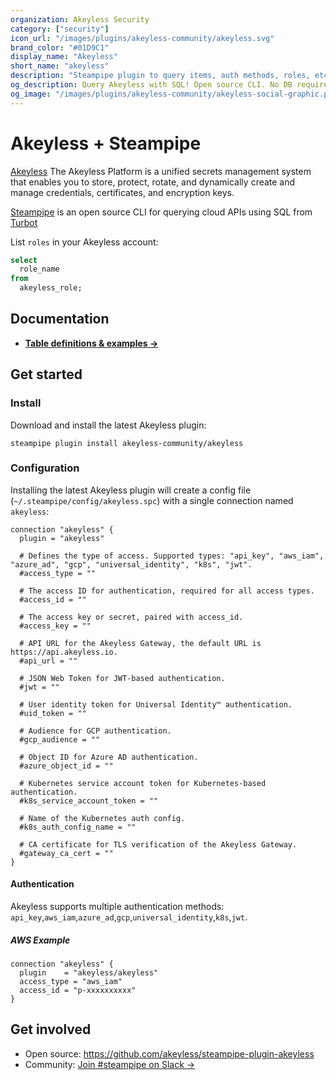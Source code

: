 ```yaml
---
organization: Akeyless Security
category: ["security"]
icon_url: "/images/plugins/akeyless-community/akeyless.svg"
brand_color: "#01D9C1"
display_name: "Akeyless"
short_name: "akeyless"
description: "Steampipe plugin to query items, auth methods, roles, etc from Akeyless."
og_description: Query Akeyless with SQL! Open source CLI. No DB required.
og_image: "/images/plugins/akeyless-community/akeyless-social-graphic.png"
---
```


# Akeyless + Steampipe

[Akeyless](https://www.akeyless.io/) The Akeyless Platform is a unified secrets management system that enables you to store, protect, rotate, and dynamically create and manage credentials, certificates, and encryption keys.

[Steampipe](https://steampipe.io/) is an open source CLI for querying cloud APIs using SQL from [Turbot](https://turbot.com/)

List `roles` in your Akeyless account:

```sql
select
  role_name
from
  akeyless_role;
```

## Documentation

- **[Table definitions & examples →](https://hub.steampipe.io/plugins/akeyless/akeyless/tables)**

## Get started

### Install

Download and install the latest Akeyless plugin:

```shell
steampipe plugin install akeyless-community/akeyless
```

### Configuration

Installing the latest Akeyless plugin will create a config file (`~/.steampipe/config/akeyless.spc`) with a single connection named `akeyless`:

```hcl
connection "akeyless" {
  plugin = "akeyless"  

  # Defines the type of access. Supported types: "api_key", "aws_iam", "azure_ad", "gcp", "universal_identity", "k8s", "jwt".
  #access_type = ""

  # The access ID for authentication, required for all access types.
  #access_id = ""

  # The access key or secret, paired with access_id.
  #access_key = ""

  # API URL for the Akeyless Gateway, the default URL is https://api.akeyless.io.
  #api_url = ""

  # JSON Web Token for JWT-based authentication.
  #jwt = ""

  # User identity token for Universal Identity™ authentication.
  #uid_token = ""

  # Audience for GCP authentication.
  #gcp_audience = ""

  # Object ID for Azure AD authentication.
  #azure_object_id = ""

  # Kubernetes service account token for Kubernetes-based authentication.
  #k8s_service_account_token = ""

  # Name of the Kubernetes auth config.
  #k8s_auth_config_name = ""

  # CA certificate for TLS verification of the Akeyless Gateway.
  #gateway_ca_cert = ""
}
```

#### Authentication

Akeyless supports multiple authentication methods: `api_key`,`aws_iam`,`azure_ad`,`gcp`,`universal_identity`,`k8s`,`jwt`.

##### AWS Example

```hcl
connection "akeyless" {
  plugin    = "akeyless/akeyless"
  access_type = "aws_iam"
  access_id = "p-xxxxxxxxxx"
}
```

## Get involved

- Open source: https://github.com/akeyless/steampipe-plugin-akeyless
- Community: [Join #steampipe on Slack →](https://turbot.com/community/join)
